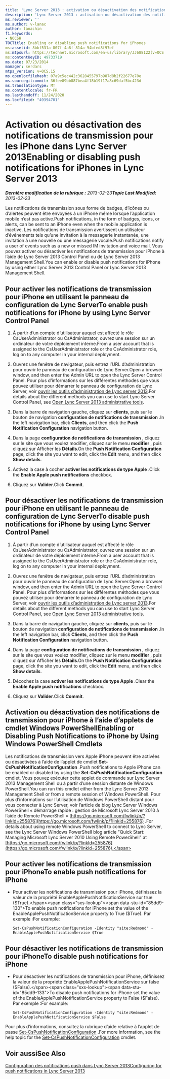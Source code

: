 ```yaml
---
title: 'Lync Server 2013 : activation ou désactivation des notifications de transmission pour les iPhone'
description: 'Lync Server 2013 : activation ou désactivation des notifications de transmission pour les iPhone.'
ms.reviewer: ''
ms.author: v-lanac
author: lanachin
f1.keywords:
- NOCSH
TOCTitle: Enabling or disabling push notifications for iPhones
ms:assetid: 8bbf531a-807f-4a8f-814a-94bfed8f97ef
ms:mtpsurl: https://technet.microsoft.com/en-us/library/JJ688122(v=OCS.15)
ms:contentKeyID: 49733719
ms.date: 07/23/2014
manager: serdars
mtps_version: v=OCS.15
ms.openlocfilehash: 07a9c5ec442c3628455797b987d8b2f22677e70e
ms.sourcegitcommit: 36fee89bb887bea4f18b19f17a8c69daf5bc423d
ms.translationtype: MT
ms.contentlocale: fr-FR
ms.lasthandoff: 11/24/2020
ms.locfileid: "49394701"
---
```

# <a name="enabling-or-disabling-push-notifications-for-iphones-in-lync-server-2013"></a><span data-ttu-id="85dd9-103">Activation ou désactivation des notifications de transmission pour les iPhone dans Lync Server 2013</span><span class="sxs-lookup"><span data-stu-id="85dd9-103">Enabling or disabling push notifications for iPhones in Lync Server 2013</span></span>

<div data-xmlns="http://www.w3.org/1999/xhtml">

<div class="topic" data-xmlns="http://www.w3.org/1999/xhtml" data-msxsl="urn:schemas-microsoft-com:xslt" data-cs="https://msdn.microsoft.com/">

<div data-asp="https://msdn2.microsoft.com/asp">



</div>

<div id="mainSection">

<div id="mainBody"><span data-ttu-id="85dd9-104">

<span> </span></span><span class="sxs-lookup"><span data-stu-id="85dd9-104">

<span> </span></span></span>

<span data-ttu-id="85dd9-105">_**Dernière modification de la rubrique :** 2013-02-23_</span><span class="sxs-lookup"><span data-stu-id="85dd9-105">_**Topic Last Modified:** 2013-02-23_</span></span>

<span data-ttu-id="85dd9-106">Les notifications de transmission sous forme de badges, d’icônes ou d’alertes peuvent être envoyées à un iPhone même lorsque l’application mobile n’est pas active.</span><span class="sxs-lookup"><span data-stu-id="85dd9-106">Push notifications, in the form of badges, icons, or alerts, can be sent to an iPhone even when the mobile application is inactive.</span></span> <span data-ttu-id="85dd9-107">Les notifications de transmission avertissent un utilisateur d’événements tels qu’une invitation à la messagerie instantanée, une invitation à une nouvelle ou une messagerie vocale.</span><span class="sxs-lookup"><span data-stu-id="85dd9-107">Push notifications notify a user of events such as a new or missed IM invitation and voice mail.</span></span> <span data-ttu-id="85dd9-108">Vous pouvez activer ou désactiver les notifications de transmission pour iPhone à l’aide de Lync Server 2013 Control Panel ou de Lync Server 2013 Management Shell.</span><span class="sxs-lookup"><span data-stu-id="85dd9-108">You can enable or disable push notifications for iPhone by using either Lync Server 2013 Control Panel or Lync Server 2013 Management Shell.</span></span>

<div>

## <a name="to-enable-push-notifications-for-iphone-by-using-lync-server-control-panel"></a><span data-ttu-id="85dd9-109">Pour activer les notifications de transmission pour iPhone en utilisant le panneau de configuration de Lync Server</span><span class="sxs-lookup"><span data-stu-id="85dd9-109">To enable push notifications for iPhone by using Lync Server Control Panel</span></span>

1.  <span data-ttu-id="85dd9-110">À partir d’un compte d’utilisateur auquel est affecté le rôle CsUserAdministrator ou CsAdministrator, ouvrez une session sur un ordinateur de votre déploiement interne.</span><span class="sxs-lookup"><span data-stu-id="85dd9-110">From a user account that is assigned to the CsUserAdministrator role or the CsAdministrator role, log on to any computer in your internal deployment.</span></span>

2.  <span data-ttu-id="85dd9-111">Ouvrez une fenêtre de navigateur, puis entrez l’URL d’administration pour ouvrir le panneau de configuration de Lync Server.</span><span class="sxs-lookup"><span data-stu-id="85dd9-111">Open a browser window, and then enter the Admin URL to open the Lync Server Control Panel.</span></span> <span data-ttu-id="85dd9-112">Pour plus d’informations sur les différentes méthodes que vous pouvez utiliser pour démarrer le panneau de configuration de Lync Server, voir [ouvrir les outils d’administration de Lync server 2013](lync-server-2013-open-lync-server-administrative-tools.md).</span><span class="sxs-lookup"><span data-stu-id="85dd9-112">For details about the different methods you can use to start Lync Server Control Panel, see [Open Lync Server 2013 administrative tools](lync-server-2013-open-lync-server-administrative-tools.md).</span></span>

3.  <span data-ttu-id="85dd9-113">Dans la barre de navigation gauche, cliquez sur **clients**, puis sur le bouton de navigation **configuration de notifications de transmission** .</span><span class="sxs-lookup"><span data-stu-id="85dd9-113">In the left navigation bar, click **Clients**, and then click the **Push Notification Configuration** navigation button.</span></span>

4.  <span data-ttu-id="85dd9-114">Dans la page **configuration de notifications de transmission** , cliquez sur le site que vous voulez modifier, cliquez sur le menu **modifier** , puis cliquez sur Afficher les **Détails**.</span><span class="sxs-lookup"><span data-stu-id="85dd9-114">On the **Push Notification Configuration** page, click the site you want to edit, click the **Edit** menu, and then click **Show details**.</span></span>

5.  <span data-ttu-id="85dd9-115">Activez la case à cocher **activer les notifications de type Apple** .</span><span class="sxs-lookup"><span data-stu-id="85dd9-115">Click the **Enable Apple push notifications** checkbox.</span></span>

6.  <span data-ttu-id="85dd9-116">Cliquez sur **Valider**.</span><span class="sxs-lookup"><span data-stu-id="85dd9-116">Click **Commit**.</span></span>

</div>

<div>

## <a name="to-disable-push-notifications-for-iphone-by-using-lync-server-control-panel"></a><span data-ttu-id="85dd9-117">Pour désactiver les notifications de transmission pour iPhone en utilisant le panneau de configuration de Lync Server</span><span class="sxs-lookup"><span data-stu-id="85dd9-117">To disable push notifications for iPhone by using Lync Server Control Panel</span></span>

1.  <span data-ttu-id="85dd9-118">À partir d’un compte d’utilisateur auquel est affecté le rôle CsUserAdministrator ou CsAdministrator, ouvrez une session sur un ordinateur de votre déploiement interne.</span><span class="sxs-lookup"><span data-stu-id="85dd9-118">From a user account that is assigned to the CsUserAdministrator role or the CsAdministrator role, log on to any computer in your internal deployment.</span></span>

2.  <span data-ttu-id="85dd9-119">Ouvrez une fenêtre de navigateur, puis entrez l’URL d’administration pour ouvrir le panneau de configuration de Lync Server.</span><span class="sxs-lookup"><span data-stu-id="85dd9-119">Open a browser window, and then enter the Admin URL to open the Lync Server Control Panel.</span></span> <span data-ttu-id="85dd9-120">Pour plus d’informations sur les différentes méthodes que vous pouvez utiliser pour démarrer le panneau de configuration de Lync Server, voir [ouvrir les outils d’administration de Lync server 2013](lync-server-2013-open-lync-server-administrative-tools.md).</span><span class="sxs-lookup"><span data-stu-id="85dd9-120">For details about the different methods you can use to start Lync Server Control Panel, see [Open Lync Server 2013 administrative tools](lync-server-2013-open-lync-server-administrative-tools.md).</span></span>

3.  <span data-ttu-id="85dd9-121">Dans la barre de navigation gauche, cliquez sur **clients**, puis sur le bouton de navigation **configuration de notifications de transmission** .</span><span class="sxs-lookup"><span data-stu-id="85dd9-121">In the left navigation bar, click **Clients**, and then click the **Push Notification Configuration** navigation button.</span></span>

4.  <span data-ttu-id="85dd9-122">Dans la page **configuration de notifications de transmission** , cliquez sur le site que vous voulez modifier, cliquez sur le menu **modifier** , puis cliquez sur Afficher les **Détails**.</span><span class="sxs-lookup"><span data-stu-id="85dd9-122">On the **Push Notification Configuration** page, click the site you want to edit, click the **Edit** menu, and then click **Show details**.</span></span>

5.  <span data-ttu-id="85dd9-123">Décochez la case **activer les notifications de type Apple** .</span><span class="sxs-lookup"><span data-stu-id="85dd9-123">Clear the **Enable Apple push notifications** checkbox.</span></span>

6.  <span data-ttu-id="85dd9-124">Cliquez sur **Valider**.</span><span class="sxs-lookup"><span data-stu-id="85dd9-124">Click **Commit**.</span></span>

</div>

<div>

## <a name="enabling-or-disabling-push-notifications-to-iphone-by-using-windows-powershell-cmdlets"></a><span data-ttu-id="85dd9-125">Activation ou désactivation des notifications de transmission pour iPhone à l’aide d’applets de cmdlet Windows PowerShell</span><span class="sxs-lookup"><span data-stu-id="85dd9-125">Enabling or Disabling Push Notifications to iPhone by Using Windows PowerShell Cmdlets</span></span>

<span data-ttu-id="85dd9-126">Les notifications de transmission vers Apple iPhone peuvent être activées ou désactivées à l’aide de l’applet de cmdlet **Set-CsPushNotificationConfiguration** .</span><span class="sxs-lookup"><span data-stu-id="85dd9-126">Push notifications to Apple iPhone can be enabled or disabled by using the **Set-CsPushNotificationConfiguration** cmdlet.</span></span> <span data-ttu-id="85dd9-127">Vous pouvez exécuter cette applet de commande sur Lync Server 2013 Management Shell ou à partir d’une session distante de Windows PowerShell.</span><span class="sxs-lookup"><span data-stu-id="85dd9-127">You can run this cmdlet either from the Lync Server 2013 Management Shell or from a remote session of Windows PowerShell.</span></span> <span data-ttu-id="85dd9-128">Pour plus d’informations sur l’utilisation de Windows PowerShell distant pour vous connecter à Lync Server, voir l’article de blog Lync Server Windows PowerShell « démarrage rapide : gestion de Microsoft Lync Server 2010 à l’aide de Remote PowerShell » [https://go.microsoft.com/fwlink/p/?linkId=255876](https://go.microsoft.com/fwlink/p/?linkid=255876) .</span><span class="sxs-lookup"><span data-stu-id="85dd9-128">For details about using remote Windows PowerShell to connect to Lync Server, see the Lync Server Windows PowerShell blog article "Quick Start: Managing Microsoft Lync Server 2010 Using Remote PowerShell" at [https://go.microsoft.com/fwlink/p/?linkId=255876](https://go.microsoft.com/fwlink/p/?linkid=255876).</span></span>

<div>

## <a name="to-enable-push-notifications-for-iphone"></a><span data-ttu-id="85dd9-129">Pour activer les notifications de transmission pour iPhone</span><span class="sxs-lookup"><span data-stu-id="85dd9-129">To enable push notifications for iPhone</span></span>

  - <span data-ttu-id="85dd9-130">Pour activer les notifications de transmission pour iPhone, définissez la valeur de la propriété EnableApplePushNotificationService sur true ($True).</span><span class="sxs-lookup"><span data-stu-id="85dd9-130">To enable push notifications for iPhone set the value of the EnableApplePushNotificationService property to True ($True).</span></span> <span data-ttu-id="85dd9-131">Par exemple :</span><span class="sxs-lookup"><span data-stu-id="85dd9-131">For example:</span></span>
    
        Set-CsPushNotificationConfiguration -Identity "site:Redmond" -EnableApplePushNotificationService $True

</div>

<div>

## <a name="to-disable-push-notifications-for-iphone"></a><span data-ttu-id="85dd9-132">Pour désactiver les notifications de transmission pour iPhone</span><span class="sxs-lookup"><span data-stu-id="85dd9-132">To disable push notifications for iPhone</span></span>

  - <span data-ttu-id="85dd9-133">Pour désactiver les notifications de transmission pour iPhone, définissez la valeur de la propriété EnableApplePushNotificationService sur false ($False).</span><span class="sxs-lookup"><span data-stu-id="85dd9-133">To disable push notifications for iPhone set the value of the EnableApplePushNotificationService property to False ($False).</span></span> <span data-ttu-id="85dd9-134">Par exemple :</span><span class="sxs-lookup"><span data-stu-id="85dd9-134">For example:</span></span>
    
        Set-CsPushNotificationConfiguration -Identity "site:Redmond" -EnableApplePushNotificationService $False

</div>

<span data-ttu-id="85dd9-135">Pour plus d’informations, consultez la rubrique d’aide relative à l’applet de passe [Set-CsPushNotificationConfiguration](https://docs.microsoft.com/powershell/module/skype/Set-CsPushNotificationConfiguration) .</span><span class="sxs-lookup"><span data-stu-id="85dd9-135">For more information, see the help topic for the [Set-CsPushNotificationConfiguration](https://docs.microsoft.com/powershell/module/skype/Set-CsPushNotificationConfiguration) cmdlet.</span></span>

</div>

<div>

## <a name="see-also"></a><span data-ttu-id="85dd9-136">Voir aussi</span><span class="sxs-lookup"><span data-stu-id="85dd9-136">See Also</span></span>


[<span data-ttu-id="85dd9-137">Configuration des notifications push dans Lync Server 2013</span><span class="sxs-lookup"><span data-stu-id="85dd9-137">Configuring for push notifications in Lync Server 2013</span></span>](lync-server-2013-configuring-for-push-notifications.md)  
  

<span data-ttu-id="85dd9-138"></div>

</div>

<span> </span>

</div>

</div>

</span><span class="sxs-lookup"><span data-stu-id="85dd9-138"></div>

</div>

<span> </span>

</div>

</div>

</span></span></div>


